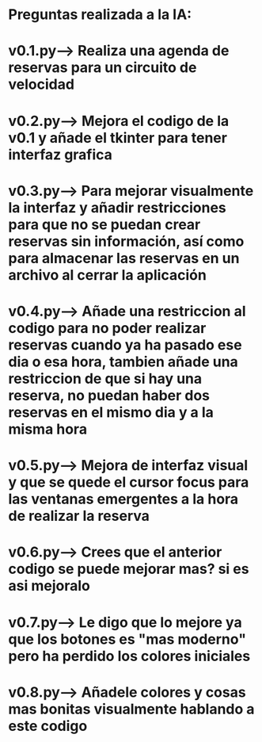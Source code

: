 # Preguntas realizada a la IA:
# v0.1.py--> Realiza una agenda de reservas para un circuito de velocidad
# v0.2.py--> Mejora el codigo de la v0.1 y añade el tkinter para tener interfaz grafica
# v0.3.py--> Para mejorar visualmente la interfaz y añadir restricciones para que no se puedan crear reservas sin información, así como para almacenar las reservas en un archivo al cerrar la aplicación
# v0.4.py--> Añade una restriccion al codigo para no poder realizar reservas cuando ya ha pasado ese dia o esa hora, tambien añade una restriccion de que si hay una reserva, no puedan haber dos reservas en el mismo dia y a la misma hora
# v0.5.py--> Mejora de interfaz visual y que se quede el cursor focus para las ventanas emergentes a la hora de realizar la reserva
# v0.6.py--> Crees que el anterior codigo se puede mejorar mas? si es asi mejoralo
# v0.7.py--> Le digo que lo mejore ya que los botones es "mas moderno" pero ha perdido los colores iniciales
# v0.8.py--> Añadele colores y cosas mas bonitas visualmente hablando a este codigo